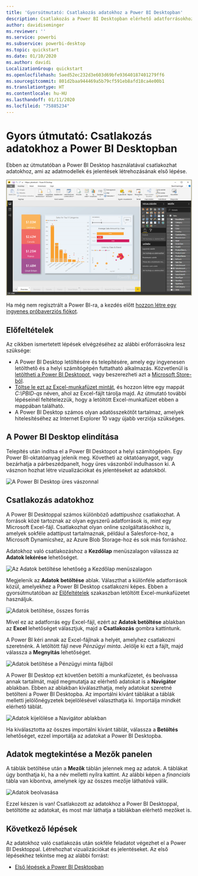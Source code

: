 ```yaml
---
title: 'Gyorsútmutató: Csatlakozás adatokhoz a Power BI Desktopban'
description: Csatlakozás a Power BI Desktopban elérhető adatforrásokhoz
author: davidiseminger
ms.reviewer: ''
ms.service: powerbi
ms.subservice: powerbi-desktop
ms.topic: quickstart
ms.date: 01/10/2020
ms.author: davidi
LocalizationGroup: quickstart
ms.openlocfilehash: 5aed52ec232d3e603d69bfe93640187401279ff6
ms.sourcegitcommit: 801d2baa944469a5b79cf591eb8afd18ca4e00b1
ms.translationtype: HT
ms.contentlocale: hu-HU
ms.lasthandoff: 01/11/2020
ms.locfileid: "75885234"
---
```

# <a name="quickstart-connect-to-data-in-power-bi-desktop"></a>Gyors útmutató: Csatlakozás adatokhoz a Power BI Desktopban

Ebben az útmutatóban a Power BI Desktop használatával csatlakozhat adatokhoz, ami az adatmodellek és jelentések létrehozásának első lépése.

![Power BI Desktop](media/desktop-what-is-desktop/what-is-desktop_01.png)

Ha még nem regisztrált a Power BI-ra, a kezdés előtt [hozzon létre egy ingyenes próbaverziós fiókot](https://app.powerbi.com/signupredirect?pbi_source=web).

## <a name="prerequisites"></a>Előfeltételek

Az cikkben ismertetett lépések elvégzéséhez az alábbi erőforrásokra lesz szüksége:

* A Power BI Desktop letöltésére és telepítésére, amely egy ingyenesen letölthető és a helyi számítógépén futtatható alkalmazás. Közvetlenül is [letöltheti a Power BI Desktopot](https://powerbi.microsoft.com/desktop), vagy beszerezheti azt a [Microsoft Store-ból](https://aka.ms/pbidesktopstore).
* [Töltse le ezt az Excel-munkafüzet mintát](https://go.microsoft.com/fwlink/?LinkID=521962), és hozzon létre egy mappát *C:\PBID-qs* néven, ahol az Excel-fájlt tárolja majd. Az útmutató további lépéseinél feltételezzük, hogy a letöltött Excel-munkafüzet ebben a mappában található.
* A Power BI Desktop számos olyan adatösszekötőt tartalmaz, amelyek hitelesítéséhez az Internet Explorer 10 vagy újabb verziója szükséges.

## <a name="launch-power-bi-desktop"></a>A Power BI Desktop elindítása

Telepítés után indítsa el a Power BI Desktopot a helyi számítógépén. Egy Power BI-oktatóanyag jelenik meg. Követheti az oktatóanyagot, vagy bezárhatja a párbeszédpanelt, hogy üres vászonból indulhasson ki. A vásznon hozhat létre vizualizációkat és jelentéseket az adatokból.

![A Power BI Desktop üres vászonnal](media/desktop-quickstart-connect-to-data/qs-connect-data_01.png)

## <a name="connect-to-data"></a>Csatlakozás adatokhoz

A Power BI Desktoppal számos különböző adattípushoz csatlakozhat. A források közé tartoznak az olyan egyszerű adatforrások is, mint egy Microsoft Excel-fájl. Csatlakozhat olyan online szolgáltatásokhoz is, amelyek sokféle adattípust tartalmaznak, például a Salesforce-hoz, a Microsoft Dynamicshez, az Azure Blob Storage-hoz és sok más forráshoz.

Adatokhoz való csatlakozáshoz a **Kezdőlap** menüszalagon válassza az **Adatok lekérése** lehetőséget.

![Az Adatok betöltése lehetőség a Kezdőlap menüszalagon](media/desktop-quickstart-connect-to-data/qs-connect-data_02.png)

Megjelenik az **Adatok betöltése** ablak. Választhat a különféle adatforrások közül, amelyekhez a Power BI Desktop csatlakozni képes. Ebben a gyorsútmutatóban az [Előfeltételek](#prerequisites) szakaszban letöltött Excel-munkafüzetet használjuk.

![Adatok betöltése, összes forrás](media/desktop-quickstart-connect-to-data/qs-connect-data_03.png)

Mivel ez az adatforrás egy Excel-fájl, ezért az **Adatok betöltése** ablakban az **Excel** lehetőséget választjuk, majd a **Csatlakozás** gombra kattintunk.

A Power BI kéri annak az Excel-fájlnak a helyét, amelyhez csatlakozni szeretnénk. A letöltött fájl neve *Pénzügyi minta*. Jelölje ki ezt a fájlt, majd válassza a **Megnyitás** lehetőséget.

![Adatok betöltése a Pénzügyi minta fájlból](media/desktop-quickstart-connect-to-data/qs-connect-data_04.png)

A Power BI Desktop ezt követően betölti a munkafüzetet, és beolvassa annak tartalmát, majd megmutatja az elérhető adatokat is a **Navigátor** ablakban. Ebben az ablakban kiválaszthatja, mely adatokat szeretné betölteni a Power BI Desktopba. Az importálni kívánt táblákat a táblák melletti jelölőnégyzetek bejelölésével választhatja ki. Importálja mindkét elérhető táblát.

![Adatok kijelölése a Navigátor ablakban](media/desktop-quickstart-connect-to-data/qs-connect-data_05.png)

Ha kiválasztotta az összes importálni kívánt táblát, válassza a **Betöltés** lehetőséget, ezzel importálja az adatokat a Power BI Desktopba.

## <a name="view-data-in-the-fields-pane"></a>Adatok megtekintése a Mezők panelen

A táblák betöltése után a **Mezők** táblán jelennek meg az adatok. A táblákat úgy bonthatja ki, ha a név melletti nyílra kattint. Az alábbi képen a *financials* tábla van kibontva, amelynek így az összes mezője láthatóvá válik.

![Adatok beolvasása](media/desktop-quickstart-connect-to-data/qs-connect-data_06.png)

Ezzel készen is van! Csatlakozott az adatokhoz a Power BI Desktoppal, betöltötte az adatokat, és most már láthatja a táblákban elérhető mezőket is.

## <a name="next-steps"></a>Következő lépések

Az adatokhoz való csatlakozás után sokféle feladatot végezhet el a Power BI Desktoppal. Létrehozhat vizualizációkat és jelentéseket. Az első lépésekhez tekintse meg az alábbi forrást:

* [Első lépések a Power BI Desktopban](desktop-getting-started.md)
